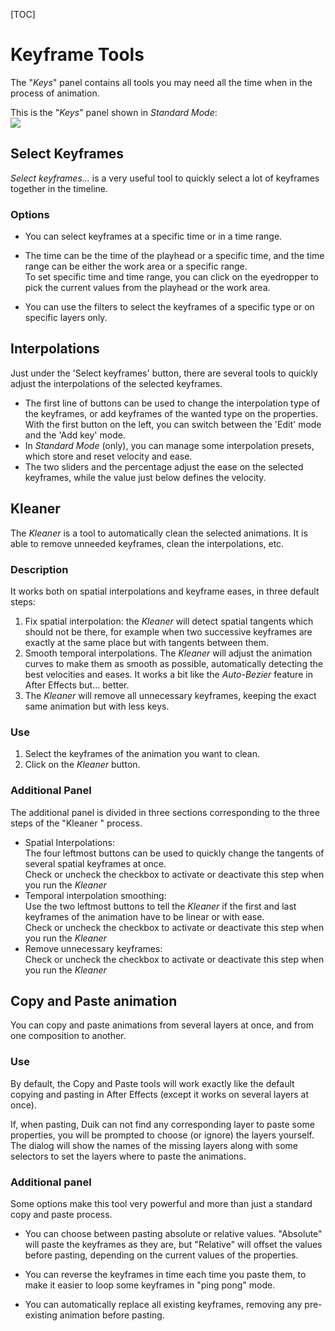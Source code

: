 [TOC]

# Keyframe Tools

The "*Keys*" panel contains all tools you may need all the time when in the process of animation.

This is the "*Keys*" panel shown in *Standard Mode*:  
![](https://raw.githubusercontent.com/Rainbox-dev/DuAEF_Duik/master/docs/media/wiki/screenshots/panels/animation_normal.PNG)

## Select Keyframes

*Select keyframes...* is a very useful tool to quickly select a lot of keyframes together in the timeline.

### Options

- You can select keyframes at a specific time or in a time range.

- The time can be the time of the playhead or a specific time, and the time range can be either the work area or a specific range.  
To set specific time and time range, you can click on the eyedropper to pick the current values from the playhead or the work area.

- You can use the filters to select the keyframes of a specific type or on specific layers only.

## Interpolations

Just under the 'Select keyframes' button, there are several tools to quickly adjust the interpolations of the selected keyframes.

- The first line of buttons can be used to change the interpolation type of the keyframes, or add keyframes of the wanted type on the properties. With the first button on the left, you can switch between the 'Edit' mode and the 'Add key' mode.
- In *Standard Mode* (only), you can manage some interpolation presets, which store and reset velocity and ease.
- The two sliders and the percentage adjust the ease on the selected keyframes, while the value just below defines the velocity.

## Kleaner

The *Kleaner* is a tool to automatically clean the selected animations. It is able to remove unneeded keyframes, clean the interpolations, etc.

### Description

It works both on spatial interpolations and keyframe eases, in three default steps:

1. Fix spatial interpolation: the *Kleaner* will detect spatial tangents which should not be there, for example when two successive keyframes are exactly at the same place but with tangents between them.
2. Smooth temporal interpolations. The *Kleaner* will adjust the animation curves to make them as smooth as possible, automatically detecting the best velocities and eases. It works a bit like the *Auto-Bezier* feature in After Effects but... better.
3. The *Kleaner* will remove all unnecessary keyframes, keeping the exact same animation but with less keys.

### Use

1. Select the keyframes of the animation you want to clean.
2. Click on the *Kleaner* button.

### Additional Panel

The additional panel is divided in three sections corresponding to the three steps of the "Kleaner " process.

- Spatial Interpolations:  
The four leftmost buttons can be used to quickly change the tangents of several spatial keyframes at once.  
Check or uncheck the checkbox to activate or deactivate this step when you run the *Kleaner*
- Temporal interpolation smoothing:  
Use the two leftmost buttons to tell the *Kleaner* if the first and last keyframes of the animation have to be linear or with ease.  
Check or uncheck the checkbox to activate or deactivate this step when you run the *Kleaner*
- Remove unnecessary keyframes:  
Check or uncheck the checkbox to activate or deactivate this step when you run the *Kleaner*

## Copy and Paste animation

You can copy and paste animations from several layers at once, and from one composition to another.

### Use

By default, the Copy and Paste tools will work exactly like the default copying and pasting in After Effects (except it works on several layers at once).

If, when pasting, Duik can not find any corresponding layer to paste some properties, you will be prompted to choose (or ignore) the layers yourself. The dialog will show the names of the missing layers along with some selectors to set the layers where to paste the animations.

### Additional panel

Some options make this tool very powerful and more than just a standard copy and paste process.

- You can choose between pasting absolute or relative values. "Absolute" will paste the keyframes as they are, but "Relative" will offset the values before pasting, depending on the current values of the properties.

- You can reverse the keyframes in time each time you paste them, to make it easier to loop some keyframes in "ping pong" mode.

- You can automatically replace all existing keyframes, removing any pre-existing animation before pasting.
